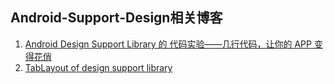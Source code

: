 Android-Support-Design相关博客
---

1. [Android Design Support Library 的 代码实验——几行代码，让你的 APP 变得花俏](http://www.jianshu.com/p/1078568e859f)
2. [TabLayout of design support library](http://chenfuduo.me/2015/07/30/TabLayout-of-design-support-library/)
